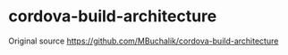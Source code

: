 # cordova-build-architecture
Original source https://github.com/MBuchalik/cordova-build-architecture
